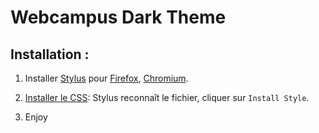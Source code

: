 # Webcampus Dark Theme

## Installation :

1. Installer [Stylus](https://add0n.com/stylus.html) pour [Firefox](https://addons.mozilla.org/en-US/firefox/addon/styl-us/), [Chromium](https://chrome.google.com/webstore/detail/stylus/clngdbkpkpeebahjckkjfobafhncgmne).

2. [Installer le CSS](https://raw.githubusercontent.com/martin-danhier/webcampus-dark-mode/master/dark_webcampus.user.css): Stylus reconnaît le fichier, cliquer sur `Install Style`.

3. Enjoy